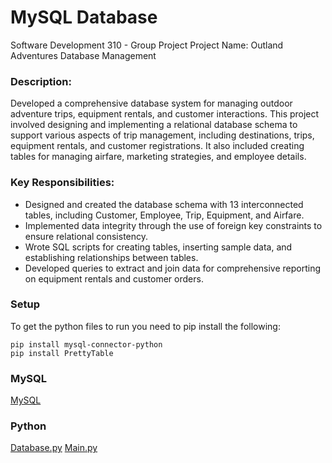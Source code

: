 # MySQL Database
Software Development 310 - Group Project
Project Name: Outland Adventures Database Management

### Description:
Developed a comprehensive database system for managing outdoor adventure trips, equipment rentals, and customer interactions. This project involved designing and implementing a relational database schema to support various aspects of trip management, including destinations, trips, equipment rentals, and customer registrations. It also included creating tables for managing airfare, marketing strategies, and employee details.

### Key Responsibilities:
- Designed and created the database schema with 13 interconnected tables, including Customer, Employee, Trip, Equipment, and Airfare.
- Implemented data integrity through the use of foreign key constraints to ensure relational consistency.
- Wrote SQL scripts for creating tables, inserting sample data, and establishing relationships between tables.
- Developed queries to extract and join data for comprehensive reporting on equipment rentals and customer orders.

### Setup
To get the python files to run you need to pip install the following:
```
pip install mysql-connector-python
pip install PrettyTable
```
### MySQL
[MySQL](https://github.com/ItsSpres/CSD310-GroupProj2023/blob/main/Python/Resources/DatabaseSchema.sql)
### Python
[Database.py](https://github.com/ItsSpres/CSD310-GroupProj2023/blob/main/Python/Database.py)
[Main.py](https://github.com/ItsSpres/CSD310-GroupProj2023/blob/main/Python/main.py)
